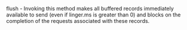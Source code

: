 flush - Invoking this method makes all buffered records immediately available to send (even if linger.ms is greater than 0) and blocks on the completion of the requests associated with these records.


